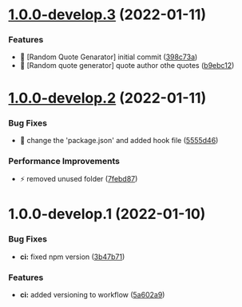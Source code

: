 # [1.0.0-develop.3](https://github.com/salindae25/Dev-challenges/compare/v1.0.0-develop.2...v1.0.0-develop.3) (2022-01-11)


### Features

* 🎸 [Random Quote Genarator] initial commit ([398c73a](https://github.com/salindae25/Dev-challenges/commit/398c73ae253d24a3ad940b2faab5631431fe1963))
* 🎸 [Random quote generator] quote author othe quotes ([b9ebc12](https://github.com/salindae25/Dev-challenges/commit/b9ebc12d7eb043bbdf5af949b956a7a113295b6e))

# [1.0.0-develop.2](https://github.com/salindae25/Dev-challenges/compare/v1.0.0-develop.1...v1.0.0-develop.2) (2022-01-11)


### Bug Fixes

* 🐛 change the 'package.json' and added hook file ([5555d46](https://github.com/salindae25/Dev-challenges/commit/5555d463a4af8e9028a4dd795b414f13cab881bd))


### Performance Improvements

* ⚡️ removed unused folder ([7febd87](https://github.com/salindae25/Dev-challenges/commit/7febd877d3f143609a5d2f3e56f5ca1181b09d16))

# 1.0.0-develop.1 (2022-01-10)


### Bug Fixes

* **ci:** fixed npm version ([3b47b71](https://github.com/salindae25/Dev-challenges/commit/3b47b71c71a7466cee56a4464a7ae1512f5a7d31))


### Features

* **ci:** added versioning to workflow ([5a602a9](https://github.com/salindae25/Dev-challenges/commit/5a602a9eaf0ccac478484195158c34e725fdb676))
